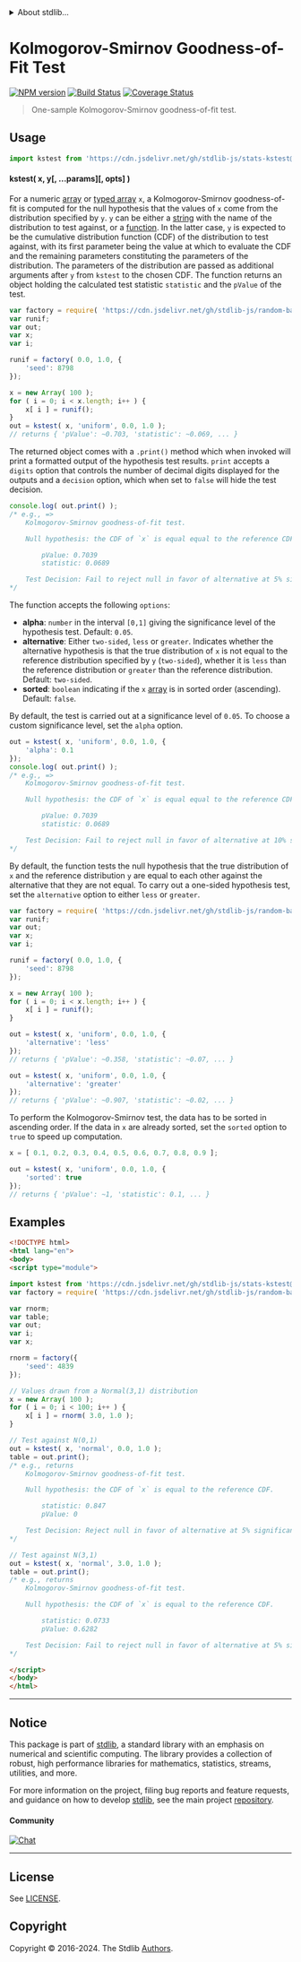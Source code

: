 <!--

@license Apache-2.0

Copyright (c) 2018 The Stdlib Authors.

Licensed under the Apache License, Version 2.0 (the "License");
you may not use this file except in compliance with the License.
You may obtain a copy of the License at

   http://www.apache.org/licenses/LICENSE-2.0

Unless required by applicable law or agreed to in writing, software
distributed under the License is distributed on an "AS IS" BASIS,
WITHOUT WARRANTIES OR CONDITIONS OF ANY KIND, either express or implied.
See the License for the specific language governing permissions and
limitations under the License.

-->


<details>
  <summary>
    About stdlib...
  </summary>
  <p>We believe in a future in which the web is a preferred environment for numerical computation. To help realize this future, we've built stdlib. stdlib is a standard library, with an emphasis on numerical and scientific computation, written in JavaScript (and C) for execution in browsers and in Node.js.</p>
  <p>The library is fully decomposable, being architected in such a way that you can swap out and mix and match APIs and functionality to cater to your exact preferences and use cases.</p>
  <p>When you use stdlib, you can be absolutely certain that you are using the most thorough, rigorous, well-written, studied, documented, tested, measured, and high-quality code out there.</p>
  <p>To join us in bringing numerical computing to the web, get started by checking us out on <a href="https://github.com/stdlib-js/stdlib">GitHub</a>, and please consider <a href="https://opencollective.com/stdlib">financially supporting stdlib</a>. We greatly appreciate your continued support!</p>
</details>

# Kolmogorov-Smirnov Goodness-of-Fit Test

[![NPM version][npm-image]][npm-url] [![Build Status][test-image]][test-url] [![Coverage Status][coverage-image]][coverage-url] <!-- [![dependencies][dependencies-image]][dependencies-url] -->

> One-sample Kolmogorov-Smirnov goodness-of-fit test.



<section class="usage">

## Usage

```javascript
import kstest from 'https://cdn.jsdelivr.net/gh/stdlib-js/stats-kstest@v0.2.0-esm/index.mjs';
```

#### kstest( x, y\[, ...params]\[, opts] )

For a numeric [array][mdn-array] or [typed array][mdn-typed-array]
`x`, a Kolmogorov-Smirnov goodness-of-fit is computed for the null hypothesis that the values of `x` come from the distribution specified by `y`. `y` can be either a [string][mdn-string] with the name of the distribution to test against, or a [function][mdn-function]. In the latter case, `y` is expected to be the cumulative distribution function (CDF) of the distribution to test against, with its first parameter being the value at which to evaluate the CDF and the remaining parameters constituting the parameters of the distribution. The parameters of the distribution are passed as additional arguments after `y` from `kstest` to the chosen CDF. The function returns an object holding the calculated test statistic `statistic` and the `pValue` of the test.

```javascript
var factory = require( 'https://cdn.jsdelivr.net/gh/stdlib-js/random-base-uniform' ).factory;
var runif;
var out;
var x;
var i;

runif = factory( 0.0, 1.0, {
    'seed': 8798
});

x = new Array( 100 );
for ( i = 0; i < x.length; i++ ) {
    x[ i ] = runif();
}
out = kstest( x, 'uniform', 0.0, 1.0 );
// returns { 'pValue': ~0.703, 'statistic': ~0.069, ... }
```

The returned object comes with a `.print()` method which when invoked will print a formatted output of the hypothesis test results. `print` accepts a `digits` option that controls the number of decimal digits displayed for the outputs and a `decision` option, which when set to `false` will hide the test decision.

<!-- run-disable -->

```javascript
console.log( out.print() );
/* e.g., =>
    Kolmogorov-Smirnov goodness-of-fit test.

    Null hypothesis: the CDF of `x` is equal equal to the reference CDF.

        pValue: 0.7039
        statistic: 0.0689

    Test Decision: Fail to reject null in favor of alternative at 5% significance level
*/
```

The function accepts the following `options`:

-   **alpha**: `number` in the interval `[0,1]` giving the significance level of the hypothesis test. Default: `0.05`.
-   **alternative**: Either `two-sided`, `less` or `greater`. Indicates whether the alternative hypothesis is that the true distribution of `x` is not equal to the reference distribution specified by `y` (`two-sided`), whether it is `less` than the reference distribution or `greater` than the reference distribution. Default: `two-sided`.
-   **sorted**: `boolean` indicating if the `x` [array][mdn-array] is in sorted order (ascending). Default: `false`.

By default, the test is carried out at a significance level of `0.05`. To choose a custom significance level, set the `alpha` option.

<!-- run-disable -->

```javascript
out = kstest( x, 'uniform', 0.0, 1.0, {
    'alpha': 0.1
});
console.log( out.print() );
/* e.g., =>
    Kolmogorov-Smirnov goodness-of-fit test.

    Null hypothesis: the CDF of `x` is equal equal to the reference CDF.

        pValue: 0.7039
        statistic: 0.0689

    Test Decision: Fail to reject null in favor of alternative at 10% significance level
*/
```

By default, the function tests the null hypothesis that the true distribution of `x` and the reference distribution `y` are equal to each other against the alternative that they are not equal. To carry out a one-sided hypothesis test, set the `alternative` option to either `less` or `greater`.

```javascript
var factory = require( 'https://cdn.jsdelivr.net/gh/stdlib-js/random-base-uniform' ).factory;
var runif;
var out;
var x;
var i;

runif = factory( 0.0, 1.0, {
    'seed': 8798
});

x = new Array( 100 );
for ( i = 0; i < x.length; i++ ) {
    x[ i ] = runif();
}

out = kstest( x, 'uniform', 0.0, 1.0, {
    'alternative': 'less'
});
// returns { 'pValue': ~0.358, 'statistic': ~0.07, ... }

out = kstest( x, 'uniform', 0.0, 1.0, {
    'alternative': 'greater'
});
// returns { 'pValue': ~0.907, 'statistic': ~0.02, ... }
```

To perform the Kolmogorov-Smirnov test, the data has to be sorted in ascending order. If the data in `x` are already sorted, set the `sorted` option to `true` to speed up computation.

```javascript
x = [ 0.1, 0.2, 0.3, 0.4, 0.5, 0.6, 0.7, 0.8, 0.9 ];

out = kstest( x, 'uniform', 0.0, 1.0, {
    'sorted': true
});
// returns { 'pValue': ~1, 'statistic': 0.1, ... }
```

</section>

<!-- /.usage -->

<section class="examples">

## Examples

<!-- eslint no-undef: "error" -->

```html
<!DOCTYPE html>
<html lang="en">
<body>
<script type="module">

import kstest from 'https://cdn.jsdelivr.net/gh/stdlib-js/stats-kstest@v0.2.0-esm/index.mjs';
var factory = require( 'https://cdn.jsdelivr.net/gh/stdlib-js/random-base-normal' ).factory;

var rnorm;
var table;
var out;
var i;
var x;

rnorm = factory({
    'seed': 4839
});

// Values drawn from a Normal(3,1) distribution
x = new Array( 100 );
for ( i = 0; i < 100; i++ ) {
    x[ i ] = rnorm( 3.0, 1.0 );
}

// Test against N(0,1)
out = kstest( x, 'normal', 0.0, 1.0 );
table = out.print();
/* e.g., returns
    Kolmogorov-Smirnov goodness-of-fit test.

    Null hypothesis: the CDF of `x` is equal to the reference CDF.

        statistic: 0.847
        pValue: 0

    Test Decision: Reject null in favor of alternative at 5% significance level
*/

// Test against N(3,1)
out = kstest( x, 'normal', 3.0, 1.0 );
table = out.print();
/* e.g., returns
    Kolmogorov-Smirnov goodness-of-fit test.

    Null hypothesis: the CDF of `x` is equal to the reference CDF.

        statistic: 0.0733
        pValue: 0.6282

    Test Decision: Fail to reject null in favor of alternative at 5% significance level
*/

</script>
</body>
</html>
```

</section>

<!-- /.examples -->

<!-- Section for related `stdlib` packages. Do not manually edit this section, as it is automatically populated. -->

<section class="related">

</section>

<!-- /.related -->

<!-- Section for all links. Make sure to keep an empty line after the `section` element and another before the `/section` close. -->


<section class="main-repo" >

* * *

## Notice

This package is part of [stdlib][stdlib], a standard library with an emphasis on numerical and scientific computing. The library provides a collection of robust, high performance libraries for mathematics, statistics, streams, utilities, and more.

For more information on the project, filing bug reports and feature requests, and guidance on how to develop [stdlib][stdlib], see the main project [repository][stdlib].

#### Community

[![Chat][chat-image]][chat-url]

---

## License

See [LICENSE][stdlib-license].


## Copyright

Copyright &copy; 2016-2024. The Stdlib [Authors][stdlib-authors].

</section>

<!-- /.stdlib -->

<!-- Section for all links. Make sure to keep an empty line after the `section` element and another before the `/section` close. -->

<section class="links">

[npm-image]: http://img.shields.io/npm/v/@stdlib/stats-kstest.svg
[npm-url]: https://npmjs.org/package/@stdlib/stats-kstest

[test-image]: https://github.com/stdlib-js/stats-kstest/actions/workflows/test.yml/badge.svg?branch=v0.2.0
[test-url]: https://github.com/stdlib-js/stats-kstest/actions/workflows/test.yml?query=branch:v0.2.0

[coverage-image]: https://img.shields.io/codecov/c/github/stdlib-js/stats-kstest/main.svg
[coverage-url]: https://codecov.io/github/stdlib-js/stats-kstest?branch=main

<!--

[dependencies-image]: https://img.shields.io/david/stdlib-js/stats-kstest.svg
[dependencies-url]: https://david-dm.org/stdlib-js/stats-kstest/main

-->

[chat-image]: https://img.shields.io/gitter/room/stdlib-js/stdlib.svg
[chat-url]: https://app.gitter.im/#/room/#stdlib-js_stdlib:gitter.im

[stdlib]: https://github.com/stdlib-js/stdlib

[stdlib-authors]: https://github.com/stdlib-js/stdlib/graphs/contributors

[umd]: https://github.com/umdjs/umd
[es-module]: https://developer.mozilla.org/en-US/docs/Web/JavaScript/Guide/Modules

[deno-url]: https://github.com/stdlib-js/stats-kstest/tree/deno
[deno-readme]: https://github.com/stdlib-js/stats-kstest/blob/deno/README.md
[umd-url]: https://github.com/stdlib-js/stats-kstest/tree/umd
[umd-readme]: https://github.com/stdlib-js/stats-kstest/blob/umd/README.md
[esm-url]: https://github.com/stdlib-js/stats-kstest/tree/esm
[esm-readme]: https://github.com/stdlib-js/stats-kstest/blob/esm/README.md
[branches-url]: https://github.com/stdlib-js/stats-kstest/blob/main/branches.md

[stdlib-license]: https://raw.githubusercontent.com/stdlib-js/stats-kstest/main/LICENSE

[mdn-array]: https://developer.mozilla.org/en-US/docs/Web/JavaScript/Reference/Global_Objects/Array

[mdn-function]: https://developer.mozilla.org/en-US/docs/Web/JavaScript/Reference/Global_Objects/Function

[mdn-typed-array]: https://developer.mozilla.org/en-US/docs/Web/JavaScript/Typed_arrays

[mdn-string]: https://developer.mozilla.org/en-US/docs/Web/JavaScript/Reference/Global_Objects/String

</section>

<!-- /.links -->
